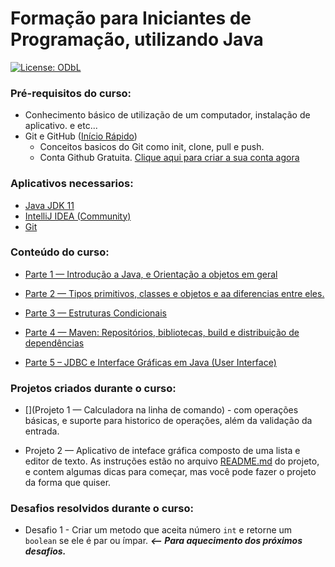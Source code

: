 # Formação para Iniciantes de Programação, utilizando Java
[![License: ODbL](https://img.shields.io/badge/License-PDDL-brightgreen.svg)](https://opendatacommons.org/licenses/pddl/)

### Pré-requisitos do curso:
* Conhecimento básico de utilização de um computador, instalação de aplicativo. e etc...
* Git e GitHub ([Início Rápido](https://docs.github.com/pt/get-started/quickstart/hello-world))
  * Conceitos basicos do Git como init, clone, pull e push.
  * Conta Github Gratuita. [Clique aqui para criar a sua conta agora](https://github.com/signup)

### Aplicativos necessarios:
* [Java JDK 11](https://www.oracle.com/java/technologies/javase-jdk11-downloads.html)
* [IntelliJ IDEA (Community)](https://www.jetbrains.com/pt-br/idea/download/#section=windows)
* [Git](https://git-scm.com/downloads)

### Conteúdo do curso:

* [Parte 1 — Introdução a Java, e Orientação a objetos em geral](p1-introducao.md)


* [Parte 2 — Tipos primitivos, classes e objetos e aa diferencias entre eles.](Parte-2-Tipos-Primitivos.md)


* [Parte 3 — Estruturas Condicionais](Parte-3-Estruturas-Condicionais.md)


* [Parte 4 — Maven: Repositórios, bibliotecas, build e distribuição de dependências](Parte-4-Maven-Bibliotecas.md)


* [Parte 5 – JDBC e Interface Gráficas em Java (User Interface)](Parte-5-JDBC_e_UI.md)

### Projetos criados durante o curso:

* [](Projeto 1 — Calculadora na linha de comando) - com operações básicas, e suporte para historico de operações, além da validação da entrada.

* Projeto 2 — Aplicativo de inteface gráfica composto de uma lista e editor de texto. As instruções estão no arquivo [README.md](README.md) do projeto, e contem algumas dicas para começar, mas você pode fazer o projeto da forma que quiser.

### Desafios resolvidos durante o curso:

* Desafio 1 \- Criar um metodo que aceita número `int` e retorne um `boolean` se ele é par ou ímpar. ***<-- Para aquecimento dos próximos desafios.***
